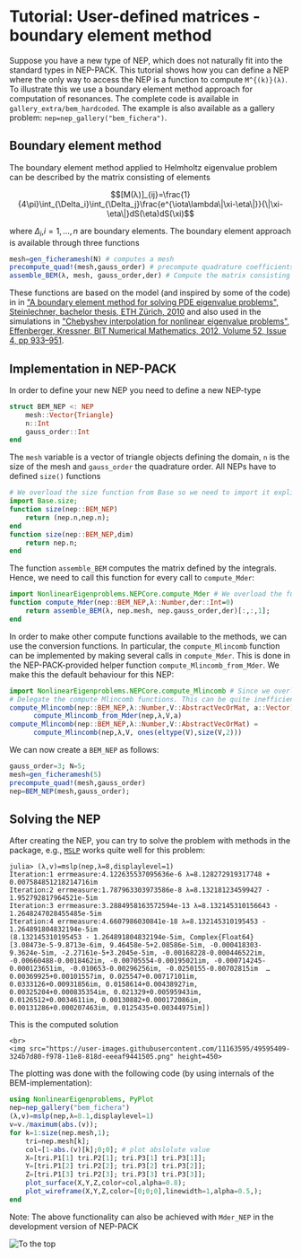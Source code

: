 # Tutorial: User-defined matrices - boundary element method

Suppose you have a new type of NEP, which does not naturally fit
into the standard types in NEP-PACK. This tutorial shows how
you can define a NEP where the only way to access the NEP
is a function to compute ``M^{(k)}(λ)``. To illustrate this
we use a boundary element method approach for computation
of resonances. The complete code is available in
`gallery_extra/bem_hardcoded`. The example is also
available as a gallery problem: `nep=nep_gallery("bem_fichera")`.

## Boundary element method

The boundary element method applied to Helmholtz eigenvalue
problem can be described by the matrix consisting of elements
```math
[M(λ)]_{ij}=\frac{1}{4\pi}\int_{\Delta_i}\int_{\Delta_j}\frac{e^{\iota\lambda\|\xi-\eta\|}}{\|\xi-\eta\|}dS(\eta)dS(\xi)
```
where $\Delta_i$,$i=1,\ldots,n$ are boundary elements.
The boundary element approach is available through three functions
```julia
mesh=gen_ficheramesh(N) # computes a mesh
precompute_quad!(mesh,gauss_order) # precompute quadrature coefficients
assemble_BEM(λ, mesh, gauss_order,der) # Compute the matrix consisting of all the integrals corresponding to λ
```
These functions are based on the model (and inspired by some of the code) in
in ["A boundary element method for solving PDE eigenvalue problems", Steinlechner, bachelor thesis, ETH Zürich, 2010](http://sma.epfl.ch/~anchpcommon/students/steinlechner.pdf) and also
used in the simulations in
["Chebyshev interpolation for nonlinear eigenvalue problems", Effenberger, Kressner, BIT Numerical Mathematics, 2012, Volume 52, Issue 4, pp 933–951](https://link.springer.com/article/10.1007/s10543-012-0381-5).

## Implementation in NEP-PACK

In order to define your new NEP you need to define a new NEP-type
```julia
struct BEM_NEP <: NEP
    mesh::Vector{Triangle}
    n::Int
    gauss_order::Int
end
```
The `mesh` variable is a vector of triangle objects defining the domain,
`n` is the size of the mesh and `gauss_order` the quadrature order.
All NEPs have to defined `size()` functions
```julia
# We overload the size function from Base so we need to import it explicitly
import Base.size;
function size(nep::BEM_NEP)
    return (nep.n,nep.n);
end
function size(nep::BEM_NEP,dim)
    return nep.n;
end
```
The function `assemble_BEM` computes the matrix defined by the integrals. Hence,
we need to call this function for every call to `compute_Mder`:
```julia
import NonlinearEigenproblems.NEPCore.compute_Mder # We overload the function
function compute_Mder(nep::BEM_NEP,λ::Number,der::Int=0)
    return assemble_BEM(λ, nep.mesh, nep.gauss_order,der)[:,:,1];
end
```
In order to make other compute functions available to the methods,
we can use the conversion functions. In particular, the `compute_Mlincomb` function
can be implemented by making several calls in `compute_Mder`. This
is done in the NEP-PACK-provided helper function `compute_Mlincomb_from_Mder`.
We make this the default behaviour for this NEP:
```julia
import NonlinearEigenproblems.NEPCore.compute_Mlincomb # Since we overload
# Delegate the compute Mlincomb functions. This can be quite inefficient.
compute_Mlincomb(nep::BEM_NEP,λ::Number,V::AbstractVecOrMat, a::Vector) =
      compute_Mlincomb_from_Mder(nep,λ,V,a)
compute_Mlincomb(nep::BEM_NEP,λ::Number,V::AbstractVecOrMat) =
      compute_Mlincomb(nep,λ,V, ones(eltype(V),size(V,2)))
```
We can now create a `BEM_NEP` as follows:
```julia
gauss_order=3; N=5;
mesh=gen_ficheramesh(5)
precompute_quad!(mesh,gauss_order)
nep=BEM_NEP(mesh,gauss_order);
```
## Solving the NEP
After creating the NEP, you can try to solve the problem with methods in the package, e.g.,
[`MSLP`](methods.md#NonlinearEigenproblems.NEPSolver.mslp) works quite well for this problem:
```julia-repl
julia> (λ,v)=mslp(nep,λ=8,displaylevel=1)
Iteration:1 errmeasure:4.122635537095636e-6 λ=8.128272919317748 + 0.007584851218214716im
Iteration:2 errmeasure:1.787963303973586e-8 λ=8.132181234599427 - 1.952792817964521e-5im
Iteration:3 errmeasure:3.2884958163572594e-13 λ=8.132145310156643 - 1.2648247028455485e-5im
Iteration:4 errmeasure:4.6607986030841e-18 λ=8.132145310195453 - 1.264891804832194e-5im
(8.132145310195453 - 1.264891804832194e-5im, Complex{Float64}[3.08473e-5-9.8713e-6im, 9.46458e-5+2.08586e-5im, -0.000418303-9.3624e-5im, -2.27161e-5+3.2045e-5im, -0.00168228-0.000446522im, -0.00660488-0.0018462im, -0.00705554-0.00195021im, -0.000714245-0.000123651im, -0.010653-0.00296256im, -0.0250155-0.00702815im  …  0.00369925+0.00101557im, 0.025547+0.00717101im, 0.0333126+0.00931856im, 0.0158614+0.00438927im, 0.00325204+0.000835354im, 0.021329+0.00595943im, 0.0126512+0.0034611im, 0.00130882+0.000172086im, 0.00131286+0.000207463im, 0.0125435+0.00344975im])
```
This is the computed solution
```@raw html
<br>
<img src="https://user-images.githubusercontent.com/11163595/49595409-324b7d80-f978-11e8-818d-eeeaf9441505.png" height=450>
```


The plotting was done with the following code (by using internals of the BEM-implementation):
```julia
using NonlinearEigenproblems, PyPlot
nep=nep_gallery("bem_fichera")
(λ,v)=mslp(nep,λ=8.1,displaylevel=1)
v=v./maximum(abs.(v));
for k=1:size(nep.mesh,1);
    tri=nep.mesh[k];
    col=[1-abs.(v)[k];0;0]; # plot abslolute value
    X=[tri.P1[1] tri.P2[1]; tri.P3[1] tri.P3[1]];
    Y=[tri.P1[2] tri.P2[2]; tri.P3[2] tri.P3[2]];
    Z=[tri.P1[3] tri.P2[3]; tri.P3[3] tri.P3[3]];
    plot_surface(X,Y,Z,color=col,alpha=0.8);
    plot_wireframe(X,Y,Z,color=[0;0;0],linewidth=1,alpha=0.5,);
end
```

Note: The above functionality can also be achieved with  `Mder_NEP` in the development version of NEP-PACK

![To the top](http://jarlebring.se/onepixel.png?NEPPACKDOC_BEMTUTORIAL)
